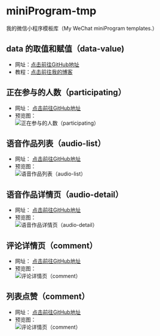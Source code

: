 # miniProgram-tmp
我的微信小程序模板库（My WeChat miniProgram templates.）
## data 的取值和赋值（data-value)
- 网址：[点击前往GitHub地址](https://github.com/ideshun/miniProgram-tmp/tree/master/pages/data-value "GitHub地址")
- 教程：[点击前往我的博客](https://www.w3h5.com/post/156.html "我的博客地址")

## 正在参与的人数（participating）
- 网址：
[点击前往GitHub地址](https://github.com/ideshun/miniProgram-tmp/tree/master/pages/participating "GitHub地址")
- 预览图：  
![正在参与的人数（participating）](https://github.com/ideshun/miniProgram-tmp/blob/master/data/images/participating.png)

## 语音作品列表（audio-list）
- 网址：
[点击前往GitHub地址](https://github.com/ideshun/miniProgram-tmp/tree/master/pages/audio/audio-list "GitHub地址")
- 预览图：  
![语音作品列表（audio-list）](https://github.com/ideshun/miniProgram-tmp/blob/master/data/images/audio-list.png)

## 语音作品详情页（audio-detail）
- 网址：
[点击前往GitHub地址](https://github.com/ideshun/miniProgram-tmp/tree/master/pages/audio/audio-detail "GitHub地址")
- 预览图：  
![语音作品详情页（audio-detail）](https://github.com/ideshun/miniProgram-tmp/blob/master/data/images/audio-detail.png)

## 评论详情页（comment）
- 网址：
[点击前往GitHub地址](https://github.com/ideshun/miniProgram-tmp/tree/master/pages/audio/comment "GitHub地址")
- 预览图：  
![评论详情页（comment）](https://github.com/ideshun/miniProgram-tmp/blob/master/data/images/comment.png)

## 列表点赞（comment）
- 网址：
[点击前往GitHub地址](https://github.com/ideshun/miniProgram-tmp/tree/master/pages/favorite "GitHub地址")
- 预览图：  
![评论详情页（comment）](https://github.com/ideshun/miniProgram-tmp/blob/master/data/images/favourite.png)